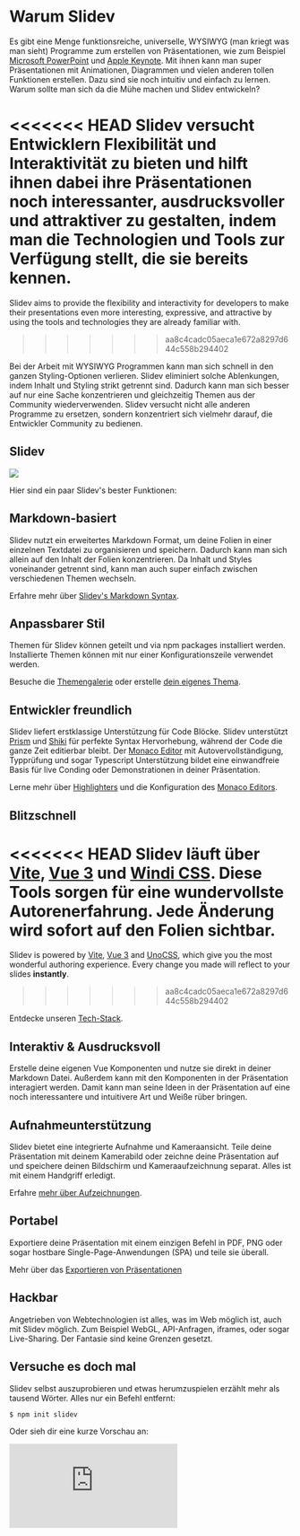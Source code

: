 # Warum Slidev

Es gibt eine Menge funktionsreiche, universelle, WYSIWYG (man kriegt was man sieht) Programme zum erstellen von Präsentationen, wie zum Beispiel [Microsoft PowerPoint](https://www.microsoft.com/en-us/microsoft-365/powerpoint) und [Apple Keynote](https://www.apple.com/keynote/). Mit ihnen kann man super Präsentationen mit Animationen, Diagrammen und vielen anderen tollen Funktionen erstellen. Dazu sind sie noch intuitiv und einfach zu lernen. Warum sollte man sich da die Mühe machen und Slidev entwickeln?

<<<<<<< HEAD
Slidev versucht Entwicklern Flexibilität und Interaktivität zu bieten und hilft ihnen dabei ihre Präsentationen noch interessanter, ausdrucksvoller und attraktiver zu gestalten, indem man die Technologien und Tools zur Verfügung stellt, die sie bereits kennen.
=======
Slidev aims to provide the flexibility and interactivity for developers to make their presentations even more interesting, expressive, and attractive by using the tools and technologies they are already familiar with.
>>>>>>> aa8c4cadc05aeca1e672a8297d644c558b294402

Bei der Arbeit mit WYSIWYG Programmen kann man sich schnell in den ganzen Styling-Optionen verlieren. Slidev eliminiert solche Ablenkungen, indem Inhalt und Styling strikt getrennt sind. Dadurch kann man sich besser auf nur eine Sache konzentrieren und gleichzeitig Themen aus der Community wiederverwenden. Slidev versucht nicht alle anderen Programme zu ersetzen, sondern konzentriert sich vielmehr darauf, die Entwickler Community zu bedienen.

## Slidev

![](/screenshots/cover.png)

Hier sind ein paar Slidev's bester Funktionen:

## Markdown-basiert

Slidev nutzt ein erweitertes Markdown Format, um deine Folien in einer einzelnen Textdatei zu organisieren und speichern. Dadurch kann man sich allein auf den Inhalt der Folien konzentrieren. Da Inhalt und Styles voneinander getrennt sind, kann man auch super einfach zwischen verschiedenen Themen wechseln.

Erfahre mehr über [Slidev's Markdown Syntax](/guide/syntax).

## Anpassbarer Stil

Themen für Slidev können geteilt und via npm packages installiert werden. Installierte Themen können mit nur einer Konfigurationszeile verwendet werden.

Besuche die [Themengalerie](/themes/gallery) oder erstelle [dein eigenes Thema](/themes/write-a-theme).

## Entwickler freundlich

Slidev liefert erstklassige Unterstützung für Code Blöcke. Slidev unterstützt [Prism](https://prismjs.com/) und [Shiki](https://github.com/shikijs/shiki) für perfekte Syntax Hervorhebung, während der Code die ganze Zeit editierbar bleibt. Der [Monaco Editor](https://microsoft.github.io/monaco-editor/) mit Autovervollständigung, Typprüfung und sogar Typescript Unterstützung bildet eine einwandfreie Basis für live Conding oder Demonstrationen in deiner Präsentation.

Lerne mehr über [Highlighters](/custom/highlighters) und die Konfiguration des [Monaco Editors](/custom/config-monaco).

## Blitzschnell

<<<<<<< HEAD
Slidev läuft über [Vite](https://vitejs.dev/), [Vue 3](https://v3.vuejs.org/) und [Windi CSS](https://windicss.org/). Diese Tools sorgen für eine wundervollste Autorenerfahrung. Jede Änderung wird **sofort** auf den Folien sichtbar.
=======
Slidev is powered by [Vite](https://vitejs.dev/), [Vue 3](https://v3.vuejs.org/) and [UnoCSS](https://unocss.dev/), which give you the most wonderful authoring experience. Every change you made will reflect to your slides **instantly**.
>>>>>>> aa8c4cadc05aeca1e672a8297d644c558b294402

Entdecke unseren [Tech-Stack](/guide/#tech-stack).

## Interaktiv & Ausdrucksvoll

Erstelle deine eigenen Vue Komponenten und nutze sie direkt in deiner Markdown Datei. Außerdem kann mit den Komponenten in der Präsentation interagiert werden. Damit kann man seine Ideen in der Präsentation auf eine noch interessantere und intuitivere Art und Weiße rüber bringen. 

## Aufnahmeunterstützung

Slidev bietet eine integrierte Aufnahme und Kameraansicht. Teile deine Präsentation mit deinem Kamerabild oder zeichne deine Präsentation auf und speichere deinen Bildschirm und Kameraaufzeichnung separat. Alles ist mit einem Handgriff erledigt.

Erfahre [mehr über Aufzeichnungen](/guide/recording).

## Portabel

Exportiere deine Präsentation mit einem einzigen Befehl in PDF, PNG oder sogar hostbare Single-Page-Anwendungen (SPA) und teile sie überall.

Mehr über das [Exportieren von Präsentationen](/guide/exporting)

## Hackbar

Angetrieben von Webtechnologien ist alles, was im Web möglich ist, auch mit Slidev möglich. Zum Beispiel WebGL, API-Anfragen, iframes, oder sogar Live-Sharing. Der Fantasie sind keine Grenzen gesetzt.

## Versuche es doch mal


Slidev selbst auszuprobieren und etwas herumzuspielen erzählt mehr als tausend Wörter. Alles nur ein Befehl entfernt:

```bash
$ npm init slidev
```

Oder sieh dir eine kurze Vorschau an:

<iframe class="aspect-16/9 rounded-xl w-full shadow-md border-none" src="https://www.youtube.com/embed/eW7v-2ZKZOU" title="YouTube video player" frameborder="0" allow="accelerometer; autoplay; clipboard-write; encrypted-media; gyroscope; picture-in-picture" allowfullscreen></iframe>
